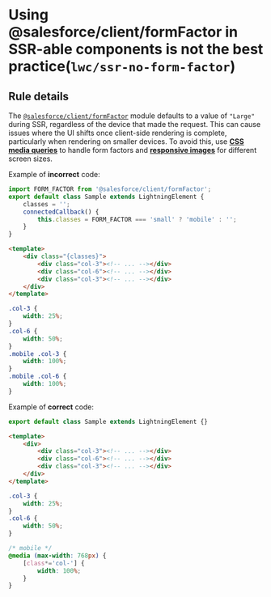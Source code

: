 # Using @salesforce/client/formFactor in SSR-able components is not the best practice(`lwc/ssr-no-form-factor`)

## Rule details

The [`@salesforce/client/formFactor`](https://developer.salesforce.com/docs/platform/lwc/guide/create-client-form-factor.html) module defaults to a value of `"Large"` during SSR, regardless of the device that made the request. This can cause issues where the UI shifts once client-side rendering is complete, particularly when rendering on smaller devices. To avoid this, use **[CSS media queries](https://developer.mozilla.org/en-US/docs/Web/CSS/CSS_media_queries/Using_media_queries)** to handle form factors and **[responsive images](https://developer.mozilla.org/en-US/docs/Learn/HTML/Multimedia_and_embedding/Responsive_images)** for different screen sizes.

Example of **incorrect** code:

```js
import FORM_FACTOR from '@salesforce/client/formFactor';
export default class Sample extends LightningElement {
    classes = '';
    connectedCallback() {
        this.classes = FORM_FACTOR === 'small' ? 'mobile' : '';
    }
}
```

```html
<template>
    <div class="{classes}">
        <div class="col-3"><!-- ... --></div>
        <div class="col-6"><!-- ... --></div>
        <div class="col-3"><!-- ... --></div>
    </div>
</template>
```

```css
.col-3 {
    width: 25%;
}
.col-6 {
    width: 50%;
}
.mobile .col-3 {
    width: 100%;
}
.mobile .col-6 {
    width: 100%;
}
```

Example of **correct** code:

```js
export default class Sample extends LightningElement {}
```

```html
<template>
    <div>
        <div class="col-3"><!-- ... --></div>
        <div class="col-6"><!-- ... --></div>
        <div class="col-3"><!-- ... --></div>
    </div>
</template>
```

```css
.col-3 {
    width: 25%;
}
.col-6 {
    width: 50%;
}

/* mobile */
@media (max-width: 768px) {
    [class*='col-'] {
        width: 100%;
    }
}
```
